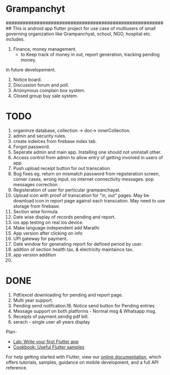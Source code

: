 # Grampanchyt
##########################################################
This is android app flutter project for use case of multiusers of small governing organization like Grampanchyat, school, NGO, hospital etc. includes.
1. Finance, money management.
     - to Keep track of money in out, report generation, tracking pending money.
 
 
In future developement.
1. Notice board.
2. Discussion forum and poll.
3. Anonymous complain box system.
4. Closed group buy sale system.




# TODO
1. organinze database, collection -> doc-> innerCollection.
2. admin and security rules.
3. create indeices from firebase index tab.
1. Forgot password.
2. Seperate admin and main app.  Installing one should not uninstall other. 
3. Access control from admin to allow entry of getting involved in users of app.
3. Push upload receipt button for out transcation.
3. Bug fixes eg. return on mismatch password from registeration screen, corner cases, wrong input. no internet connectivity messages. pop messages correction .
1. Registeration of user for perticular grampanchayat.
5. Upload icon with proof of transcation for "in, out" pages. May be download icon in report page against each transcation. May need to use storage from firebase.
6. Section wise formula.
7. Date wise display of records pending and report.
8. ios app testing on real ios device.
9. Make language independent add Marathi
10. App version after clicking on info
14. UPI gateway for payment.
15. Date window for generating report for defined period by user.
17. addtion of section health tax, & electricity maintaince tax.
20. app version addition
21. 

# DONE
1. Pdf/excel downloading for pending and report page.
4. Multi year support.
11. Pending send notifcation.18. Notice send button for Pending entries 
12. Message support on both platforms - Normal msg & Whatsapp msg.
13. Receipts of payment.sendig pdf bill.
16. serach - single user all years display

Plan-


















- [Lab: Write your first Flutter app](https://flutter.dev/docs/get-started/codelab)
- [Cookbook: Useful Flutter samples](https://flutter.dev/docs/cookbook)

For help getting started with Flutter, view our
[online documentation](https://flutter.dev/docs), which offers tutorials,
samples, guidance on mobile development, and a full API reference.
